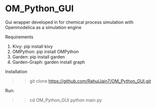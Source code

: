 # OM_Python_GUI
Gui wrapper developed in for chemical process simulation with Openmodelica as a simulation engine

Requirements
1. Kivy: pip install kivy
2. OMPython: pip install OMPython
3. Garden: pip install garden
4. Garden-Graph: garden install graph

Installation
>> git clone https://github.com/RahulJain7/OM_Python_GUI.git

Run:
>> cd OM_Python_GUI
>> python main.py





